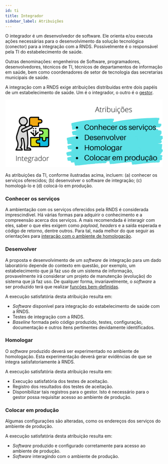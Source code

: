 ```yaml
---
id: ti
title: Integrador
sidebar_label: Atribuições
---
```


O integrador é um desenvolvedor de software. Ele orienta e/ou executa ações necessárias para o desenvolvimento da solução tecnológica (conector) para a integração com a RNDS. Possivelmente é o responsável pela TI do estabelecimento de saúde.

Outras denominações: engenheiros de Software, programadores, desenvolvedores, técnicos de TI, técnicos de departamentos de informação em saúde, bem como coordenadores de setor de tecnologia das secretarias municipais de saúde.

A integração com a RNDS exige atribuições distribuídas entre dois
papéis de um estabelecimento de saúde. Um é o integrador, o outro é o [gestor](../gestor/gestor).

![img](../../../static/img/ti.png)

As atribuições da TI, conforme ilustradas acima, incluem:
(a) conhecer os serviços oferecidos; (b) desenvolver o software de integração; (c) homologá-lo e (d) colocá-lo em produção.

### Conhecer os serviços

A ambientação com os serviços oferecidos pela RNDS é considerada imprescindível. Há várias formas para adquirir o conhecimento e
a compreensão acerca dos serviços. A mais recomendada é interagir com eles,
saber o que eles exigem como _payload_, _headers_ e a saída
esperada e código de retorno, dentre outros. Para tal, nada melhor
do que seguir as orientações para [interação com o ambiente de homologação](./conhecer).

### Desenvolver

A proposta e desenvolvimento de um _software_ de integração para um dado laboratório depende do contexto em questão, por exemplo, um estabelecimento que já faz uso de um sistema de informação, provavelmente irá considerar um projeto de manutenção (evolução) do sistema que já faz uso. De qualquer forma, invariavelmente, o _software_ a ser produzido terá que realizar [funções bem-definidas](../../conector).

A execução satisfatória desta atribuição resulta em:

- _Software_ disponível para integração do estabelecimento de saúde com a RNDS.
- Testes de integração com a RNDS.
- _Baseline_ formada pelo código produzido, testes,
  configuração, documentação e outros itens pertinentes devidamente identificados.

### Homologar

O _software_ produzido deverá ser experimentado no ambiente de homologação. Esta experimentação deverá gerar evidências de que se integra satisfatoriamente à RNDS.

A execução satisfatória desta atribuição resulta em:

- Execução satisfatória dos testes de aceitação.
- Registro dos resultados dos testes de aceitação.
- Disponibilizar tais registros para o gestor. Isto é necessário para o gestor possa requisitar acesso ao ambiente de produção.

### Colocar em produção

Algumas configurações são alteradas, como os
endereços dos serviços do ambiente de produção.

A execução satisfatória desta atribuição resulta em:

- _Software_ produzido e configurado corretamente para acesso ao ambiente de produção.
- _Software_ interagindo com o ambiente de produção.
